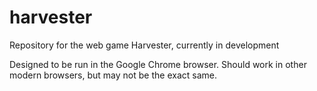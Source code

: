# harvester
Repository for the web game Harvester, currently in development

Designed to be run in the Google Chrome browser. Should work in other modern browsers, but may not be the exact same.
